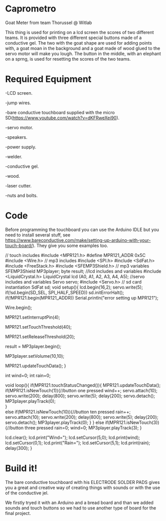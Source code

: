 # Caprometro
Goat Meter from team Thorussel @ Witlab

This thing is used for printing on a lcd screen the scores of two different teams. It is provided with three different special buttons made of a conductive gel. The two with the goat shape are used for adding points with, a goat moan in the background and a goat made of wood glued to the servo motor will make you lough. The button in the middle, with an elephant on a sprng, is used for resetting the scores of the two teams.

# Required Equipment

-LCD screen.

-jump wires.

-bare conductive touchboard supplied with the micro SD(https://www.youtube.com/watch?v=dKFRweXei90).

-servo motor.

-speakers.

-power supply.

-welder.

-conductive gel.

-wood.

-laser cutter.

-nuts and bolts.

# Code

Before programming the touchboard you can use the Arduino IDLE but you need to install several stuff, see https://www.bareconductive.com/make/setting-up-arduino-with-your-touch-board/). They give you some examples too.





// touch includes
#include <MPR121.h>
#define MPR121_ADDR 0x5C
#include <Wire.h>
// mp3 includes
#include <SPI.h>
#include <SdFat.h>
#include <FreeStack.h> 
#include <SFEMP3Shield.h>
// mp3 variables
SFEMP3Shield MP3player;
byte result;
//lcd includes and variables
#include <LiquidCrystal.h>
LiquidCrystal lcd (A0, A1, A2, A3, A4, A5);
//servo includes and variables
Servo servo;
#include <Servo.h>
// sd card instantiation
SdFat sd;
void setup(){
  lcd.begin(16,2);
  servo.write(5);
  if(!sd.begin(SD_SEL, SPI_HALF_SPEED)) sd.initErrorHalt();
  if(!MPR121.begin(MPR121_ADDR)) Serial.println("error setting up MPR121");

  Wire.begin();

  MPR121.setInterruptPin(4);

  MPR121.setTouchThreshold(40);     
       
  MPR121.setReleaseThreshold(20);   
                                    
  result = MP3player.begin();

  MP3player.setVolume(10,10);

  MPR121.updateTouchData();
}

int wind=0;
int rain=0;

void loop(){
  if(MPR121.touchStatusChanged()){
      MPR121.updateTouchData();
      if(MPR121.isNewTouch(1)){//button one pressed
        wind++;
        servo.attach(10);
        servo.write(200);
        delay(800);
        servo.write(5);
        delay(200);
        servo.detach();
        MP3player.playTrack(0);     
     }  
      else if(MPR121.isNewTouch(10)){//button ten pressed
        rain++;
        servo.attach(10);
        servo.write(200);
        delay(800);
        servo.write(5);
        delay(200);
        servo.detach();
        MP3player.playTrack(0);
     }
  }
      else if(MPR121.isNewTouch(3)){//button three pressed
        rain=0;
        wind=0;
        MP3player.playTrack(3);
    }

  lcd.clear();
  lcd.print("Wind=");
  lcd.setCursor(5,0);
  lcd.print(wind);
  lcd.setCursor(0,1);
  lcd.print("Rain=");
  lcd.setCursor(5,1);
  lcd.print(rain);
  delay(300);
}

# Build it!

The bare conductive touchboard with his ELECTRODE SOLDER PADS  gives you a great and creative way of creating things with sounds or with the use of the conductive jel.

We firstly tryed it with an Arduino and a bread board and than we added sounds and touch buttons so we had to use another type of board for the final project.